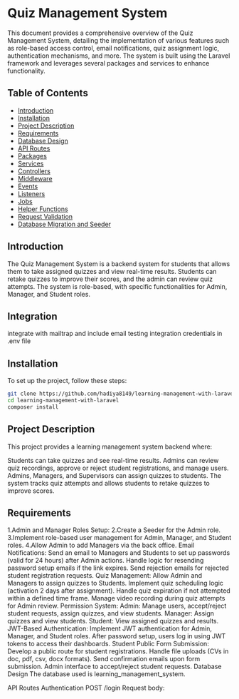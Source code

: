 # Quiz Management System

This document provides a comprehensive overview of the Quiz Management System, detailing the implementation of various features such as role-based access control, email notifications, quiz assignment logic, authentication mechanisms, and more. The system is built using the Laravel framework and leverages several packages and services to enhance functionality.

## Table of Contents

- [Introduction](#introduction)
- [Installation](#installation)
- [Project Description](#project-description)
- [Requirements](#requirements)
- [Database Design](#database-design)
- [API Routes](#api-routes)
- [Packages](#packages)
- [Services](#services)
- [Controllers](#controllers)
- [Middleware](#middleware)
- [Events](#events)
- [Listeners](#listeners)
- [Jobs](#jobs)
- [Helper Functions](#helper-functions)
- [Request Validation](#request-validation)
- [Database Migration and Seeder](#database-migration-and-seeder)

## Introduction

The Quiz Management System is a backend system for students that allows them to take assigned quizzes and view real-time results. Students can retake quizzes to improve their scores, and the admin can review quiz attempts. The system is role-based, with specific functionalities for Admin, Manager, and Student roles.
## Integration
integrate with mailtrap and include email testing integration credentials in .env file


## Installation

To set up the project, follow these steps:

```bash
git clone https://github.com/hadiya8149/learning-management-with-laravel.git
cd learning-management-with-laravel
composer install

```
## Project Description
This project provides a learning management system backend where:

Students can take quizzes and see real-time results.
Admins can review quiz recordings, approve or reject student registrations, and manage users.
Admins, Managers, and Supervisors can assign quizzes to students.
The system tracks quiz attempts and allows students to retake quizzes to improve scores.
## Requirements
1.Admin and Manager Roles Setup:
2.Create a Seeder for the Admin role.
3.Implement role-based user management for Admin, Manager, and Student roles.
4.Allow Admin to add Managers via the back office.
Email Notifications:
Send an email to Managers and Students to set up passwords (valid for 24 hours) after Admin actions.
Handle logic for resending password setup emails if the link expires.
Send rejection emails for rejected student registration requests.
Quiz Management:
Allow Admin and Managers to assign quizzes to Students.
Implement quiz scheduling logic (activation 2 days after assignment).
Handle quiz expiration if not attempted within a defined time frame.
Manage video recording during quiz attempts for Admin review.
Permission System:
Admin: Manage users, accept/reject student requests, assign quizzes, and view students.
Manager: Assign quizzes and view students.
Student: View assigned quizzes and results.
JWT-Based Authentication:
Implement JWT authentication for Admin, Manager, and Student roles.
After password setup, users log in using JWT tokens to access their dashboards.
Student Public Form Submission:
Develop a public route for student registrations.
Handle file uploads (CVs in doc, pdf, csv, docx formats).
Send confirmation emails upon form submission.
Admin interface to accept/reject student requests.
Database Design
The database used is learning_management_system.

API Routes
Authentication
POST /login
Request body: